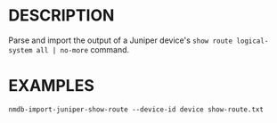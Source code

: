 DESCRIPTION
===========

Parse and import the output of a Juniper device's
`show route logical-system all | no-more` command.


EXAMPLES
========
``` 
nmdb-import-juniper-show-route --device-id device show-route.txt
```
